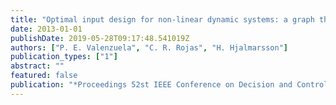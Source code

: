 ```yaml
---
title: "Optimal input design for non-linear dynamic systems: a graph theory approach"
date: 2013-01-01
publishDate: 2019-05-28T09:17:48.541019Z
authors: ["P. E. Valenzuela", "C. R. Rojas", "H. Hjalmarsson"]
publication_types: ["1"]
abstract: ""
featured: false
publication: "*Proceedings 52st IEEE Conference on Decision and Control*"
---
```


